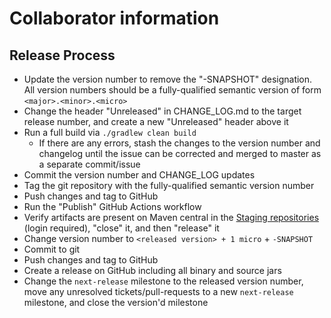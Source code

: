 # Collaborator information

## Release Process

* Update the version number to remove the "-SNAPSHOT" designation. All version numbers should be a fully-qualified semantic version of form `<major>.<minor>.<micro>`
* Change the header "Unreleased" in CHANGE_LOG.md to the target release number, and create a new "Unreleased" header above it
* Run a full build via `./gradlew clean build`
  * If there are any errors, stash the changes to the version number and changelog until the issue can be corrected and merged to master as a separate commit/issue
* Commit the version number and CHANGE_LOG updates
* Tag the git repository with the fully-qualified semantic version number
* Push changes and tag to GitHub
* Run the "Publish" GitHub Actions workflow
* Verify artifacts are present on Maven central in the [Staging repositories](https://oss.sonatype.org/#stagingRepositories) (login required), "close" it, and then "release" it
* Change version number to `<released version> + 1 micro` + `-SNAPSHOT`
* Commit to git
* Push changes and tag to GitHub
* Create a release on GitHub including all binary and source jars
* Change the `next-release` milestone to the released version number, move any unresolved tickets/pull-requests to a new `next-release` milestone, and close the version'd milestone
